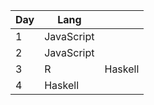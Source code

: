 | Day | Lang |   |
| --- | ---- | - |
| 1 | JavaScript | |
| 2 | JavaScript | |
| 3 | R | Haskell |
| 4 | Haskell | | 

